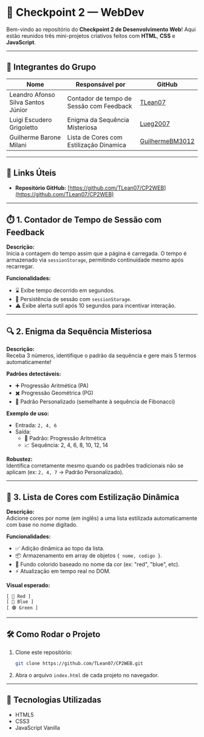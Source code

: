 # 🚀 Checkpoint 2 — WebDev

Bem-vindo ao repositório do **Checkpoint 2 de Desenvolvimento Web**! Aqui estão reunidos três mini-projetos criativos feitos com **HTML**, **CSS** e **JavaScript**.

---

## 👥 Integrantes do Grupo

| Nome                               | Responsável por | GitHub                                                |
| ---------------------------------- | ------------------ | ----------------------------------------------------- |
| Leandro Afonso Silva Santos Júnior | Contador de tempo de Sessão com Feedback     | [TLean07](https://github.com/TLean07)                 |
| Luigi Escudero Grigoletto          | Enigma da Sequência Misteriosa | [Lueg2007](https://github.com/Lueg2007)               |
| Guilherme Barone Milani            | Lista de Cores com Estilização Dinamica | [GuilhermeBM3012](https://github.com/GuilhermeBM3012) |

---

## 🔗 Links Úteis

* **Repositório GitHub:** [https://github.com/TLean07/CP2WEB](https://github.com/TLean07/CP2WEB)

---

## ⏱️ 1. Contador de Tempo de Sessão com Feedback

**Descrição:**  
Inicia a contagem do tempo assim que a página é carregada. O tempo é armazenado via `sessionStorage`, permitindo continuidade mesmo após recarregar.

**Funcionalidades:**
- ⌛ Exibe tempo decorrido em segundos.
- 🔁 Persistência de sessão com `sessionStorage`.
- ⚠️ Exibe alerta sutil após 10 segundos para incentivar interação.

---

## 🔍 2. Enigma da Sequência Misteriosa

**Descrição:**  
Receba 3 números, identifique o padrão da sequência e gere mais 5 termos automaticamente!

**Padrões detectáveis:**
- ➕ Progressão Aritmética (PA)
- ✖️ Progressão Geométrica (PG)
- 🔄 Padrão Personalizado (semelhante à sequência de Fibonacci)

**Exemplo de uso:**
- Entrada: `2, 4, 6`
- Saída:  
  - 🧠 Padrão: Progressão Aritmética  
  - 📈 Sequência: 2, 4, 6, 8, 10, 12, 14

**Robustez:**  
Identifica corretamente mesmo quando os padrões tradicionais não se aplicam (ex: `2, 4, 7` → Padrão Personalizado).

---

## 🎨 3. Lista de Cores com Estilização Dinâmica

**Descrição:**  
Adicione cores por nome (em inglês) a uma lista estilizada automaticamente com base no nome digitado.

**Funcionalidades:**
- ✅ Adição dinâmica ao topo da lista.
- 📦 Armazenamento em array de objetos `{ nome, codigo }`.
- 🎨 Fundo colorido baseado no nome da cor (ex: "red", "blue", etc).
- ⚡ Atualização em tempo real no DOM.

**Visual esperado:**
```
[ 🔴 Red ]
[ 🔵 Blue ]
[ 🟢 Green ]
```

---

## 🛠️ Como Rodar o Projeto

1. Clone este repositório:
   ```bash
   git clone https://github.com/TLean07/CP2WEB.git
   ```
2. Abra o arquivo `index.html` de cada projeto no navegador.

---

## 🧰 Tecnologias Utilizadas

- HTML5
- CSS3
- JavaScript Vanilla